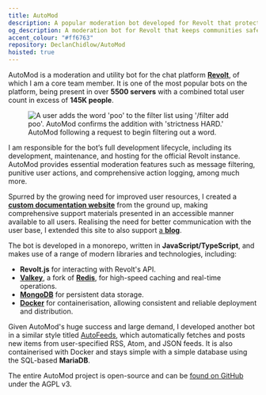 ```yaml
---
title: AutoMod
description: A popular moderation bot developed for Revolt that protects over 145K users across 5,500+ servers. I maintain and host this open-source community safety tool, complete with comprehensive documentation.
og_description: A moderation bot for Revolt that keeps communities safe.
accent_colour: "#ff6763"
repository: DeclanChidlow/AutoMod
hoisted: true
---
```


AutoMod is a moderation and utility bot for the chat platform [**Revolt**](https://revolt.chat), of which I am a core team member. It is one of the most popular bots on the platform, being present in over **5500 servers** with a combined total user count in excess of **145K people**.

<figure class="right">
<img src="https://automod.vale.rocks/assets/images/filter_example.avif" alt="A user adds the word 'poo' to the filter list using '/filter add poo'. AutoMod confirms the addition with 'strictness HARD.'">
<figcaption>AutoMod following a request to begin filtering out a word.</figcaption>
</figure>

I am responsible for the bot’s full development lifecycle, including its development, maintenance, and hosting for the official Revolt instance. AutoMod provides essential moderation features such as message filtering, punitive user actions, and comprehensive action logging, among much more.

Spurred by the growing need for improved user resources, I created a [**custom documentation website**](https://automod.vale.rocks) from the ground up, making comprehensive support materials presented in an accessible manner available to all users. Realising the need for better communication with the user base, I extended this site to also support [a **blog**](https://automod.vale.rocks/blog/introducing-the-automod-blog).

The bot is developed in a monorepo, written in **JavaScript/TypeScript**, and makes use of a range of modern libraries and technologies, including:

- **Revolt.js** for interacting with Revolt's API.
- [**Valkey**](https://valkey.io), a fork of [**Redis**](https://redis.io), for high-speed caching and real-time operations.
- [**MongoDB**](https://www.mongodb.com) for persistent data storage.
- [**Docker**](https://www.docker.com) for containerisation, allowing consistent and reliable deployment and distribution.

Given AutoMod's huge success and large demand, I developed another bot in a similar style titled [AutoFeeds](https://github.com/DeclanChidlow/AutoFeeds), which automatically fetches and posts new items from user-specified RSS, Atom, and JSON feeds. It is also containerised with Docker and stays simple with a simple database using the SQL-based **MariaDB**.

The entire AutoMod project is open-source and can be [found on GitHub](https://github.com/DeclanChidlow/AutoMod) under the AGPL v3.
